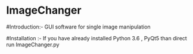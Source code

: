 # ImageChanger

#Introduction:- 
  GUI software for single image manipulation
  
#Installation :-
  If you have already installed Python 3.6 , PyQt5 than direct run ImageChanger.py
     
